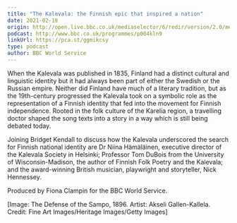 ```yaml
---
title: "The Kalevala: the Finnish epic that inspired a nation"
date: 2021-02-18
origin: http://open.live.bbc.co.uk/mediaselector/6/redir/version/2.0/mediaset/audio-nondrm-download-low/proto/http/vpid/p097768h.mp3
podcast: http://www.bbc.co.uk/programmes/p004kln9
linkUrl: https://pca.st/ggmikcsy
type: podcast
author: BBC World Service
---
```


When the Kalevala was published in 1835, Finland had a distinct cultural and linguistic identity but it had always been part of either the Swedish or the Russian empire. Neither did Finland have much of a literary tradition, but as the 19th-century progressed the Kalevala took on a symbolic role as the representation of a Finnish identity that fed into the movement for Finnish independence. Rooted in the folk culture of the Karelia region, a travelling doctor shaped the song texts into a story in a way which is still being debated today.  
  
Joining Bridget Kendall to discuss how the Kalevala underscored the search for Finnish national identity are Dr Niina Hämäläinen, executive director of the Kalevala Society in Helsinki; Professor Tom DuBois from the University of Wisconsin-Madison, the author of Finnish Folk Poetry and the Kalevala; and the award-winning British musician, playwright and storyteller, Nick Hennessey.   
  
  
Produced by Fiona Clampin for the BBC World Service.  
  
  
[Image: The Defense of the Sampo, 1896. Artist: Akseli Gallen-Kallela. Credit: Fine Art Images/Heritage Images/Getty Images]

